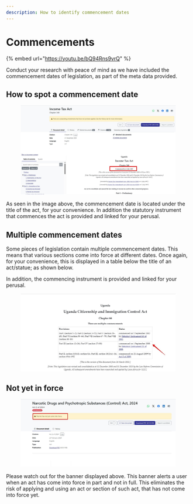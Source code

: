 ```yaml
---
description: How to identify commencement dates
---
```


# Commencements

{% embed url="https://youtu.be/bQ94Rns9vrQ" %}



Conduct your research with peace of mind as we have included the commencement dates of legislation, as part of the meta data provided.&#x20;

## How to spot a commencement date&#x20;

<figure><img src="../.gitbook/assets/ulii--IMG_0226.jpg" alt=""><figcaption></figcaption></figure>

As seen in the image above, the commencement date is located under the title of the act, for your convenience. In addition the statutory instrument that commences the act is provided and linked for your perusal.&#x20;

## Multiple commencement dates&#x20;

Some pieces of legislation contain multiple commencement dates. This means that various sections come into force at different dates. Once again, for your convenience, this is displayed in a table below the title of an act/statue; as shown below.&#x20;

In addition, the commencing instrument is provided and linked for your perusal.&#x20;



<figure><img src="../.gitbook/assets/ulii--IMG_0227.jpg" alt=""><figcaption></figcaption></figure>

## Not yet in force

<figure><img src="../.gitbook/assets/ulii--IMG_0228.jpg" alt=""><figcaption></figcaption></figure>

Please watch out for the banner displayed above. This banner alerts a user when an act has come into force in part and not in full. This eliminates the risk of applying and using an act or section of such act, that has not come into force yet.&#x20;


